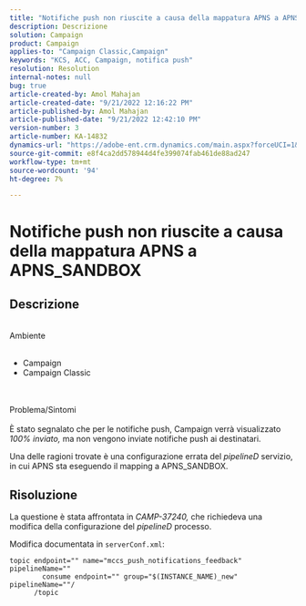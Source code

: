 ```yaml
---
title: "Notifiche push non riuscite a causa della mappatura APNS a APNS_SANDBOX"
description: Descrizione
solution: Campaign
product: Campaign
applies-to: "Campaign Classic,Campaign"
keywords: "KCS, ACC, Campaign, notifica push"
resolution: Resolution
internal-notes: null
bug: true
article-created-by: Amol Mahajan
article-created-date: "9/21/2022 12:16:22 PM"
article-published-by: Amol Mahajan
article-published-date: "9/21/2022 12:42:10 PM"
version-number: 3
article-number: KA-14832
dynamics-url: "https://adobe-ent.crm.dynamics.com/main.aspx?forceUCI=1&pagetype=entityrecord&etn=knowledgearticle&id=d0109231-a739-ed11-9db1-002248086cae"
source-git-commit: e8f4ca2dd578944d4fe399074fab461de88ad247
workflow-type: tm+mt
source-wordcount: '94'
ht-degree: 7%

---
```


# Notifiche push non riuscite a causa della mappatura APNS a APNS_SANDBOX

## Descrizione

<br>Ambiente<br><br>
- Campaign
- Campaign Classic

<br><br>Problema/Sintomi<br><br>
È stato segnalato che per le notifiche push, Campaign verrà visualizzato *100% inviato,* ma non vengono inviate notifiche push ai destinatari.

Una delle ragioni trovate è una configurazione errata del *pipelineD* servizio, in cui APNS sta eseguendo il mapping a APNS_SANDBOX.


## Risoluzione


La questione è stata affrontata in *CAMP-37240,* che richiedeva una modifica della configurazione del *pipelineD* processo.

Modifica documentata in `serverConf.xml`:


```
topic endpoint="" name="mccs_push_notifications_feedback" pipelineName=""
        consume endpoint="" group="$(INSTANCE_NAME)_new" pipelineName=""/
      /topic
```

